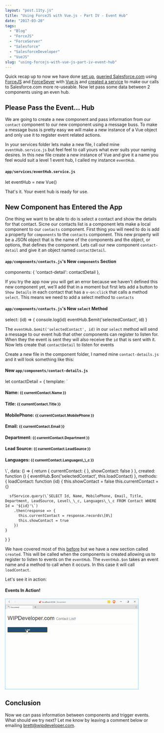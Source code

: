 ```yaml
---
layout: "post.11ty.js"
title: "Using ForceJS with Vue.js - Part IV - Event Hub"
date: "2017-03-20"
tags: 
  - "Blog"
  - "ForceJS"
  - "ForceServer"
  - "Salesforce"
  - "SalesforceDeveloper"
  - "VueJS"
slug: "using-forcejs-with-vue-js-part-iv-event-hub"
---
```


Quick recap up to now we have done [set up](/2017/03/14/using-forcejs-with-vue-js/), [queried Salesforce.com](/2017/03/15/using-forcejs-with-vue-js-part-ii-first-call/) using [ForceJS](https://github.com/ccoenraets/forcejs) and [ForceSever](https://github.com/ccoenraets/force-server) with [Vue.js](https://vuejs.org/) and [created a service](/2017/03/16/using-forcejs-with-vue-js-part-iii-create-a-service/) to make our calls to Salesforce.com more re-useable. Now let pass some data between 2 components using an even hub.

## Please Pass the Event... Hub

We are going to create a new component and pass information from our `contact` component to our new component using a message buss. To make a message buss is pretty easy we will make a new instance of a Vue object and only use it to register event related actions.

In your services folder lets make a new file, I called mine `eventHub.service.js` but feel feel to call yours what ever suits your naming desires. In this new file create a new instance of Vue and give it a name you feel would suit a level 1 event hub, I called my instance `eventHub`.

#### `app/services/eventHub.service.js`

let eventHub = new Vue()

That's it. Your event hub is ready for use.

## New Component has Entered the App

One thing we want to be able to do is select a contact and show the details for that contact. Sicne our contacts list is a component lets make a local component to our `contacts` component. First thing you will need to do is add a property for `components` to the `contacts` component. This new property will be a JSON object that is the name of the components and the object, or options, that defines the component. Lets call our new component `contact-detail` and give it an object named `contactDetail`.

#### `app/components/contacts.js`'s New `components` Section

components: {
    'contact-detail': contactDetail
  },

If you try the app now you will get an error because we haven't defined this new component yet, we'll add that in a moment but first lets add a button to `Show Details` in each contact that has a `v-on:click` that calls a method `select`. This means we need to add a select method to `contacts`

#### `app/components/contacts.js`'s New `select` Method

select: (id) => {
  console.log(id)
  eventHub.$emit('selectedContact', id)
}

The `eventHub.$emit('selectedContact', id)` in our `select` method will send a message to our event hub that other components can register to listen for. When they the event is sent they will also receive the `id` that is sent with it. Now lets create that `contactDetail` to listen for events

Create a new file in the component folder, I named mine `contact-details.js` and it will look something like this:

#### New `app/components/contact-details.js`

let contactDetail = {
  template: \`
  <div class="row" v-show="showContact">
    <h4 class="col-xs-12">
      Name: <small>{{ currentContact.Name }}</small>
    </h4>
    <h4 class="col-xs-12">
      Title: <small>{{ currentContact.Title }}</small>
    </h4>
    <h4 class="col-xs-12">
      MobilePhone: <small><a v-bind:href="'tel:' + currentContact.MobilePhone">{{ currentContact.MobilePhone }}</a></small>
    </h4>
    <h4 class="col-xs-12">
      Email: <small><a v-bind:href="'mailto:' + currentContact.Email">{{ currentContact.Email }}</a></small>
    </h4>
    <h4 class="col-xs-12">
      Department: <small>{{ currentContact.Department }}</small>
    </h4>
    <h4 class="col-xs-12">
      Lead Source: <small>{{ currentContact.LeadSource }}</small>
    </h4>
    <h4 class="col-xs-12">
      Languages: <small>{{ currentContact.Languages\_\_c }}</small>
    </h4>
  </div>
  \`,
  data: () => {
    return {
      currentContact: { },
      showContact: false
    }
  },
  created: function () {
    eventHub.$on('selectedContact', this.loadContact)
  },
  methods: {
    loadContact: function (id) {
      this.showContact = false
      this.currentContact = {}

      sfService.query(\`SELECT Id, Name, MobilePhone, Email, Title, Department, LeadSource, Level\_\_c, Languages\_\_c FROM Contact WHERE Id = '${id}'\`)
        .then(response => {
          this.currentContact = response.records\[0\]
          this.showContact = true
        })
    }
  }
}

We have covered most of this [before](/2017/03/09/quick-look-vue-js-part-iv-more-components-and-code-seperation/) but we have a new section called `created`. This will be called when the components is created allowing us to register to listen to events on the `eventHub`. The `eventHub.$on` takes an event name and a method to call when it occurs. In this case it will call `loadContact`.

Let's see it in action:

#### Events In Action!

![Events In Action!](images/forcejs-vue-031.gif)

## Conclusion

Now we can pass information between components and trigger events. What should we try next? Let me know by leaving a comment below or emailing [brett@wipdeveloper.com](mailto:brett@wipdeveloper.com).

